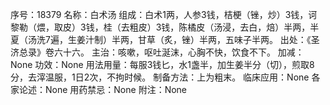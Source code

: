 序号：18379
名称：白术汤
组成：白术1两，人参3钱，桔梗（锉，炒）3钱，诃黎勒（煨，取皮）3钱，桂（去粗皮）3钱，陈橘皮（汤浸，去白，焙）半两，半夏（汤洗7遍，生姜汁制）半两，甘草（炙，锉）半两，五味子半两。
出处：《圣济总录》卷六十六。
主治：咳嗽，呕吐涎沫，心胸不快，饮食不下。
加减：None
功效：None
用法用量：每服3钱匕，水1盏半，加生姜半分（切），煎取8分，去滓温服，1日2次，不拘时候。
制备方法：上为粗末。
临床应用：None
各家论述：None
用药禁忌：None
附注：None
